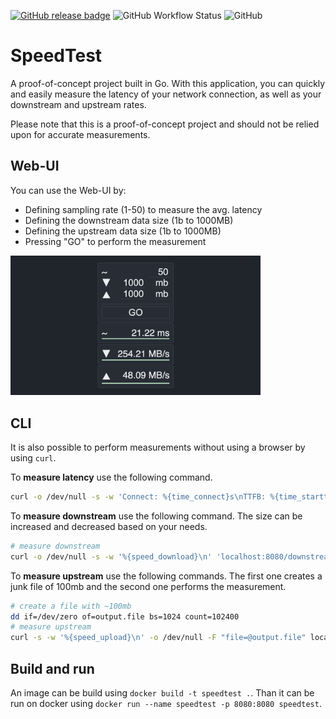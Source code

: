 [![GitHub release badge](https://badgen.net/github/release/StevenCyb/SpeedTest/latest?label=Latest&logo=GitHub)](https://github.com/StevenCyb/SpeedTest/releases/latest)
![GitHub Workflow Status](https://img.shields.io/github/actions/workflow/status/StevenCyb/SpeedTest/ci-test.yml?label=Tests&logo=GitHub)
![GitHub](https://img.shields.io/github/license/StevenCyb/SpeedTest)

# SpeedTest
A proof-of-concept project built in Go. With this application, you can quickly and easily measure the latency of your network connection, as well as your downstream and upstream rates.

Please note that this is a proof-of-concept project and should not be relied upon for accurate measurements.

## Web-UI
You can use the Web-UI by:
* Defining sampling rate (1-50) to measure the avg. latency
* Defining the downstream data size (1b to 1000MB) 
* Defining the upstream data size (1b to 1000MB) 
* Pressing "GO" to perform the measurement

<img src="web_ui.png" alt="web ui" style="max-width: 400px" />

## CLI
It is also possible to perform measurements without using a browser by using `curl`.

To **measure latency** use the following command.
```bash
curl -o /dev/null -s -w 'Connect: %{time_connect}s\nTTFB: %{time_starttransfer}s\nTotal time: %{time_total}s\n' localhost:8080/latency | awk '/Total time:/ {print $3*1000 "ms"}'
```

To **measure downstream** use the following command.
The size can be increased and decreased based on your needs.
```bash
# measure downstream
curl -o /dev/null -s -w '%{speed_download}\n' 'localhost:8080/downstream?size=500mb' | awk '{speed=$1/1024/1024; printf "%.2f MB/s\n", speed}'
```

To **measure upstream** use the following commands. 
The first one creates a junk file of 100mb and the second one performs the measurement.
```bash
# create a file with ~100mb
dd if=/dev/zero of=output.file bs=1024 count=102400
# measure upstream
curl -s -w '%{speed_upload}\n' -o /dev/null -F "file=@output.file" localhost:8080/upstream | awk '{speed=$1/1024/1024; printf "%.2f MB/s\n", speed}'
```

## Build and run
An image can be build using `docker build -t speedtest .`.
Than it can be run on docker using `docker run --name speedtest -p 8080:8080 speedtest`.